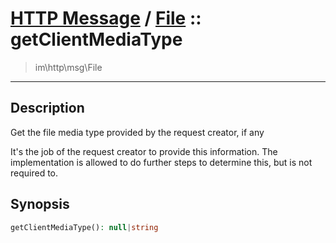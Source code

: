 # [HTTP Message](http.md) / [File](http-File.md) :: getClientMediaType
 > im\http\msg\File
____

## Description
Get the file media type provided by the request creator, if any

It's the job of the request creator to provide this information.
The implementation is allowed to do further steps to determine this,
but is not required to.

## Synopsis
```php
getClientMediaType(): null|string
```
